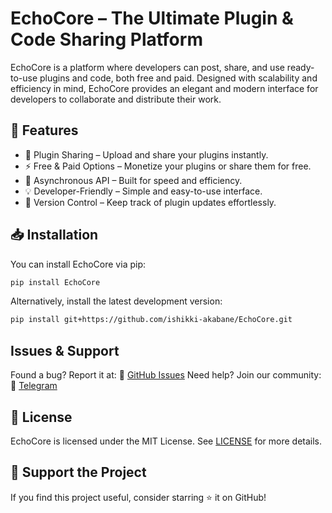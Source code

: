# EchoCore – The Ultimate Plugin & Code Sharing Platform

EchoCore is a platform where developers can post, share, and use ready-to-use plugins and code, both free and paid. Designed with scalability and efficiency in mind, EchoCore provides an elegant and modern interface for developers to collaborate and distribute their work.

## 🚀 Features
- 📌 Plugin Sharing – Upload and share your plugins instantly.
- ⚡ Free & Paid Options – Monetize your plugins or share them for free.
- 🔗 Asynchronous API – Built for speed and efficiency.
- 💡 Developer-Friendly – Simple and easy-to-use interface.
- 🔄 Version Control – Keep track of plugin updates effortlessly.

## 📥 Installation
You can install EchoCore via pip:

```sh
pip install EchoCore
```
Alternatively, install the latest development version:
```sh
pip install git+https://github.com/ishikki-akabane/EchoCore.git
```

## Issues & Support
Found a bug? Report it at:
🔗 [GitHub Issues](https://github.com/ishikki-akabane/EchoCore/issues)
Need help? Join our community:
🔗 [Telegram](https://t.me/EchoCore)

## 📜 License
EchoCore is licensed under the MIT License.
See [LICENSE](https://github.com/ishikki-akabane/EchoCore/blob/main/LICENSE) for more details.

## 🌟 Support the Project
If you find this project useful, consider starring ⭐ it on GitHub!
